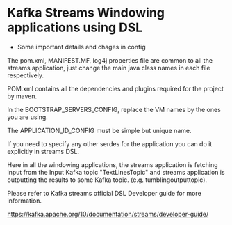 # Kafka Streams Windowing applications using DSL

- Some important details and chages in config


The pom.xml, MANIFEST.MF, log4j.properties file are common to all the streams application, just change the main java class names in each file respectively.


POM.xml contains all the dependencies and plugins required for the project by maven.


In the BOOTSTRAP_SERVERS_CONFIG, replace the VM names by the ones you are using.


The APPLICATION_ID_CONFIG must be simple but unique name.


If you need to specify any other serdes for the application you can do it explicitly in streams DSL.


Here in all the windowing applications, the streams application is fetching input from the Input Kafka topic "TextLinesTopic" and streams application is outputting the results 
to some Kafka topic. (e.g. tumblingoutputtopic).


Please refer to Kafka streams official DSL Developer guide for more information.

https://kafka.apache.org/10/documentation/streams/developer-guide/

